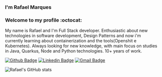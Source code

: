 ### I'm Rafael Marques

###  Welcome to my profile :octocat:
My name is Rafael and I'm Full Stack developer. Enthusiastic about new technologies in software development, Design Patterns and now i'm currently learning about containerization and the tools(Openshit e Kubernetes). Always looking for new knowledge, with main focus on studies in Java, Quarkus, Node and Python technologies. 10+ years of work.

[![Github Badge](https://img.shields.io/badge/-Github-000?style=flat-square&logo=Github&logoColor=white&link=https://github.com/rafamqrs)](https://github.com/rafamqrs)
[![Linkedin Badge](https://img.shields.io/badge/-LinkedIn-blue?style=flat-square&logo=Linkedin&logoColor=white&link=https://www.linkedin.com/in/rafamqrs/)](https://www.linkedin.com/in/rafamqrs/)
[![Gmail Badge](https://img.shields.io/badge/-Gmail-c14438?style=flat-square&logo=Gmail&logoColor=white&link=mailto:rafamqrs@gmail.com)](mailto:rafamqrs@gmail.com/)

![Rafael's GitHub stats](https://github-readme-stats.vercel.app/api?username=rafamqrs&show_icons=true)


